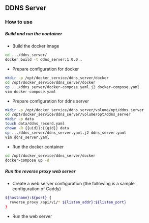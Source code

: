 ## DDNS Server



### How to use

##### Build and run the container

* Build the docker image

```bash
cd .../ddns_server/
docker build -t ddns_server:1.0.0 .
```

* Prepare configuration for docker

```bash
mkdir -p /opt/docker_service/ddns_server/docker
cd /opt/docker_service/ddns_server/docker
cp .../ddns_server/docker-compose.yaml.j2 docker-compose.yaml
vim docker-compose.yaml

```

* Prepare configuration for ddns server

``` bash
mkdir -p /opt/docker_service/ddns_server/volume/opt/ddns_server
cd /opt/docker_service/ddns_server/volume/opt/ddns_server
mkdir -p data
touch data/ddns_record.yaml
chown -R {{uid}}:{{gid}} data
cp .../ddns_server/ddns_server.yaml.j2 ddns_server.yaml
vim ddns_server.yaml
```

* Run the docker container

```bash
cd /opt/docker_service/ddns_server/docker
docker-compose up -d
```



#####  Run the reverse proxy web server

* Create a web server configuration (the following is a sample configuration of Caddy)

``` bash
${hostname}:${port} {
  reverse_proxy /api/v1/* ${listen_addr}:${listen_port}
}
```

* Run the web server


